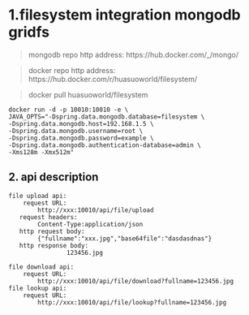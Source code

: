 <h1>1.filesystem integration mongodb gridfs</h1>

<blockquote>mongodb repo http address:
	https://hub.docker.com/_/mongo/</blockquote>

<blockquote>docker repo http address: https://hub.docker.com/r/huasuoworld/filesystem/</blockquote>

<blockquote>docker pull huasuoworld/filesystem</blockquote>

```
docker run -d -p 10010:10010 -e \
JAVA_OPTS="-Dspring.data.mongodb.database=filesystem \
-Dspring.data.mongodb.host=192.168.1.5 \
-Dspring.data.mongodb.username=root \
-Dspring.data.mongodb.password=example \ 
-Dspring.data.mongodb.authentication-database=admin \
-Xms128m -Xmx512m"

```

<h2>2. api description</h2>

```
file upload api: 
	request URL: 
    	http://xxx:10010/api/file/upload 
   request headers: 
   		Content-Type:application/json 
   http request body:
   		{"fullname":"xxx.jpg","base64file":"dasdasdnas"}
   http response body:
                123456.jpg

file download api: 
	request URL: 
    	http://xxx:10010/api/file/download?fullname=123456.jpg
file lookup api: 
    request URL: 
   		http://xxx:10010/api/file/lookup?fullname=123456.jpg
```
